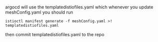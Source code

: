 argocd will use the templatedistiofiles.yaml which whenever you update meshConfig.yaml you should run  

```
istioctl manifest generate -f meshConfig.yaml >! templatedistiofiles.yaml
```

then commit templatedistiofiles.yaml to the repo
